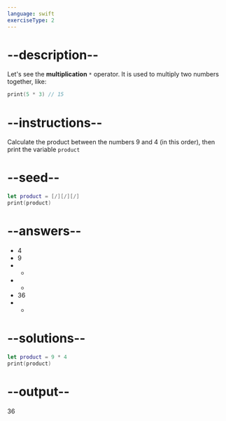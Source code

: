 ```yaml
---
language: swift
exerciseType: 2
---
```


# --description--

Let's see the **multiplication** `*` operator.
It is used to multiply two numbers together, like:
```swift
print(5 * 3) // 15
```

# --instructions--

Calculate the product between the numbers 9 and 4 (in this order), then print the variable `product`

# --seed--

```swift
let product = [/][/][/]
print(product)
```

# --answers--

- 4
- 9
-  + 
-  - 
- 36
-  * 

# --solutions--

```swift
let product = 9 * 4
print(product)
```

# --output--

36
